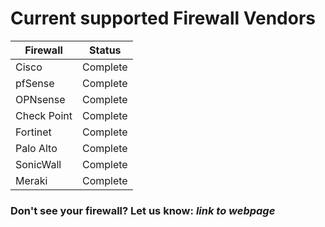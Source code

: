 # Current supported Firewall Vendors

| Firewall | Status         | 
|---------|----------------|
| Cisco | Complete | 
| pfSense | Complete    | 
| OPNsense | Complete    | 
| Check Point | Complete |
| Fortinet | Complete |
| Palo Alto | Complete |
| SonicWall | Complete |
| Meraki | Complete |

### Don't see your firewall? Let us know: *link to webpage*
